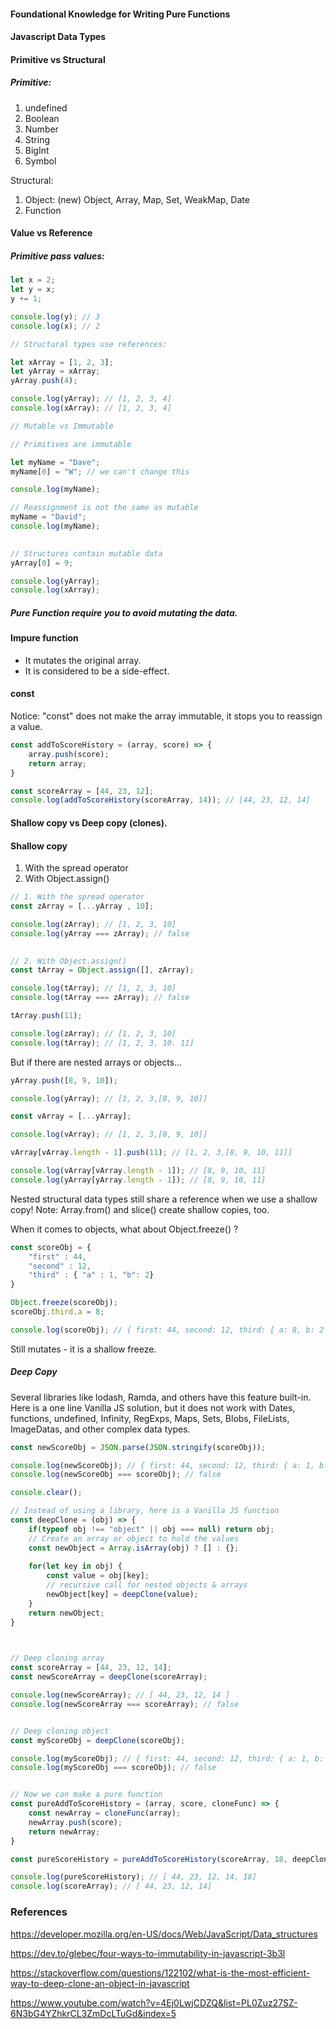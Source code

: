 
#### Foundational Knowledge for Writing Pure Functions

#### Javascript Data Types

#### Primitive vs Structural

##### Primitive:

1) undefined
2) Boolean
3) Number
4) String
5) BigInt
6) Symbol

Structural:

1) Object: (new) Object, Array, Map, Set, WeakMap, Date
2) Function

#### Value vs Reference

##### Primitive pass values:

```js
let x = 2;
let y = x;
y += 1;

console.log(y); // 3
console.log(x); // 2

// Structural types use references:

let xArray = [1, 2, 3];
let yArray = xArray;
yArray.push(4);

console.log(yArray); // [1, 2, 3, 4]
console.log(xArray); // [1, 2, 3, 4]

// Mutable vs Immutable

// Primitives are immutable

let myName = "Dave";
myName[0] = "W"; // we can't change this

console.log(myName);

// Reassignment is not the same as mutable
myName = "David";
console.log(myName);

  
// Structures contain mutable data
yArray[0] = 9;

console.log(yArray);
console.log(xArray);
```

##### Pure Function require you to avoid mutating the data.

#### Impure function 

- It mutates the original array.
- It is considered to be a side-effect.
#### const

Notice: "const" does not make the array immutable, it stops you to reassign a value.

```js
const addToScoreHistory = (array, score) => {
	array.push(score);
	return array;
}

const scoreArray = [44, 23, 12];
console.log(addToScoreHistory(scoreArray, 14)); // [44, 23, 12, 14]
```
#### Shallow copy vs Deep copy (clones).

#### Shallow copy

1. With the spread operator
2. With Object.assign()


```js
// 1. With the spread operator
const zArray = [...yArray , 10];

console.log(zArray); // [1, 2, 3, 10]
console.log(yArray === zArray); // false

  
// 2. With Object.assign()
const tArray = Object.assign([], zArray);

console.log(tArray); // [1, 2, 3, 10]
console.log(tArray === zArray); // false

tArray.push(11);

console.log(zArray); // [1, 2, 3, 10]
console.log(tArray); // [1, 2, 3, 10. 11]
```

But if there are nested arrays or objects...

```js
yArray.push([8, 9, 10]);

console.log(yArray); // [1, 2, 3,[8, 9, 10]]

const vArray = [...yArray];

console.log(vArray); // [1, 2, 3,[8, 9, 10]]

vArray[vArray.length - 1].push(11); // [1, 2, 3,[8, 9, 10, 11]]

console.log(vArray[vArray.length - 1]); // [8, 9, 10, 11]
console.log(yArray[yArray.length - 1]); // [8, 9, 10, 11]

```

Nested structural data types still share a reference when we use a shallow copy!
Note: Array.from() and slice() create shallow copies, too.

When it comes to objects, what about Object.freeze() ?

```js
const scoreObj = {
	"first" : 44,
	"second" : 12,
	"third" : { "a" : 1, "b": 2}
}

Object.freeze(scoreObj);
scoreObj.third.a = 8;

console.log(scoreObj); // { first: 44, second: 12, third: { a: 8, b: 2 } }
```

Still mutates - it is a shallow freeze.

##### Deep Copy

Several libraries like lodash, Ramda, and others have this feature built-in. Here is a one line Vanilla JS solution, but it does not work with Dates, functions, undefined, Infinity, RegExps, Maps, Sets, Blobs, FileLists, ImageDatas, and other complex data types.

```js
const newScoreObj = JSON.parse(JSON.stringify(scoreObj));

console.log(newScoreObj); // { first: 44, second: 12, third: { a: 1, b: 2 } }
console.log(newScoreObj === scoreObj); // false

console.clear();

// Instead of using a library, here is a Vanilla JS function
const deepClone = (obj) => {
	if(typeof obj !== "object" || obj === null) return obj;
	// Create an array or object to hold the values
	const newObject = Array.isArray(obj) ? [] : {};
	
	for(let key in obj) {
		const value = obj[key];
		// recursive call for nested objects & arrays
		newObject[key] = deepClone(value);
	}
	return newObject;
}

  

// Deep cloning array
const scoreArray = [44, 23, 12, 14];
const newScoreArray = deepClone(scoreArray);

console.log(newScoreArray); // [ 44, 23, 12, 14 ]
console.log(newScoreArray === scoreArray); // false


// Deep cloning object
const myScoreObj = deepClone(scoreObj);

console.log(myScoreObj); // { first: 44, second: 12, third: { a: 1, b: 2 } }
console.log(myScoreObj === scoreObj); // false


// Now we can make a pure function
const pureAddToScoreHistory = (array, score, cloneFunc) => {
	const newArray = cloneFunc(array);
	newArray.push(score);
	return newArray;
}

const pureScoreHistory = pureAddToScoreHistory(scoreArray, 18, deepClone);

console.log(pureScoreHistory); // [ 44, 23, 12, 14, 18]
console.log(scoreArray); // [ 44, 23, 12, 14]
```

### References

https://developer.mozilla.org/en-US/docs/Web/JavaScript/Data_structures

https://dev.to/glebec/four-ways-to-immutability-in-javascript-3b3l

https://stackoverflow.com/questions/122102/what-is-the-most-efficient-way-to-deep-clone-an-object-in-javascript

https://www.youtube.com/watch?v=4Ej0LwjCDZQ&list=PL0Zuz27SZ-6N3bG4YZhkrCL3ZmDcLTuGd&index=5